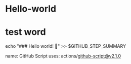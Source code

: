# Hello-world
# test word 
echo "### Hello world! :rocket:" >> $GITHUB_STEP_SUMMARY

name: GitHub Script
                uses: actions/github-script@v2.1.0
            
